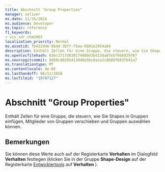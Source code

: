 ```yaml
---
title: Abschnitt "Group Properties"
manager: soliver
ms.date: 11/16/2014
ms.audience: Developer
ms.topic: reference
f1_keywords:
- vis_sdr.chm2065
localization_priority: Normal
ms.assetid: fb422d46-0b4d-3bf7-73aa-6b01e2454a84
description: Enthält Zellen für eine Gruppe, die steuern, wie Sie Shapes in Gruppen einfügen, Mitglieder von Gruppen verschieben und Gruppen auswählen können.
ms.openlocfilehash: 63bc2717d838174080d3bd13da07e5f9d6929767
ms.sourcegitcommit: 9d60cd82b5413446e5bc8ace2cd689f683fb41a7
ms.translationtype: MT
ms.contentlocale: de-DE
ms.lasthandoff: 06/11/2018
ms.locfileid: "19797127"
---
```

# <a name="group-properties-section"></a>Abschnitt "Group Properties"

Enthält Zellen für eine Gruppe, die steuern, wie Sie Shapes in Gruppen einfügen, Mitglieder von Gruppen verschieben und Gruppen auswählen können. 
  
## <a name="remarks"></a>Bemerkungen

Sie können diese Werte auch auf der Registerkarte **Verhalten** im Dialogfeld **Verhalten** festlegen (klicken Sie in der Gruppe **Shape-Design** auf der Registerkarte [Entwicklertools](run-in-developer-mode-display-the-developer-tab.md) auf **Verhalten** ). 
  


